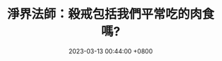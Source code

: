 ---
layout: post
title: 淨界法師：殺戒包括我們平常吃的肉食嗎?
date: 2023-03-13 00:44:00 +0800
categories: [Amitabha, 淨界法師]
tags: [淨界法師]
---